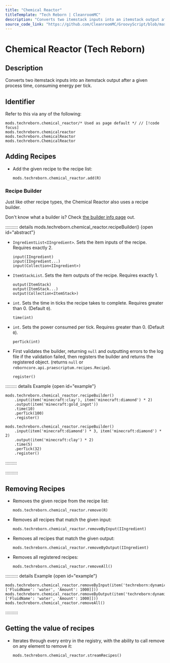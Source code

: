 ```yaml
---
title: "Chemical Reactor"
titleTemplate: "Tech Reborn | CleanroomMC"
description: "Converts two itemstack inputs into an itemstack output after a given process time, consuming energy per tick."
source_code_link: "https://github.com/CleanroomMC/GroovyScript/blob/master/src/main/java/com/cleanroommc/groovyscript/compat/mods/techreborn/ChemicalReactor.java"
---
```


# Chemical Reactor (Tech Reborn)

## Description

Converts two itemstack inputs into an itemstack output after a given process time, consuming energy per tick.

## Identifier

Refer to this via any of the following:

```groovy:no-line-numbers {1}
mods.techreborn.chemical_reactor/* Used as page default */ // [!code focus]
mods.techreborn.chemicalreactor
mods.techreborn.chemicalReactor
mods.techreborn.ChemicalReactor
```


## Adding Recipes

- Add the given recipe to the recipe list:

    ```groovy:no-line-numbers
    mods.techreborn.chemical_reactor.add(R)
    ```


### Recipe Builder

Just like other recipe types, the Chemical Reactor also uses a recipe builder.

Don't know what a builder is? Check [the builder info page](../../getting_started/builder.md) out.

:::::::::: details mods.techreborn.chemical_reactor.recipeBuilder() {open id="abstract"}
- `IngredientList<IIngredient>`. Sets the item inputs of the recipe. Requires exactly 2.

    ```groovy:no-line-numbers
    input(IIngredient)
    input(IIngredient...)
    input(Collection<IIngredient>)
    ```

- `ItemStackList`. Sets the item outputs of the recipe. Requires exactly 1.

    ```groovy:no-line-numbers
    output(ItemStack)
    output(ItemStack...)
    output(Collection<ItemStack>)
    ```

- `int`. Sets the time in ticks the recipe takes to complete. Requires greater than 0. (Default `0`).

    ```groovy:no-line-numbers
    time(int)
    ```

- `int`. Sets the power consumed per tick. Requires greater than 0. (Default `0`).

    ```groovy:no-line-numbers
    perTick(int)
    ```

- First validates the builder, returning `null` and outputting errors to the log file if the validation failed, then registers the builder and returns the registered object. (returns `null` or `reborncore.api.praescriptum.recipes.Recipe`).

    ```groovy:no-line-numbers
    register()
    ```

::::::::: details Example {open id="example"}
```groovy:no-line-numbers
mods.techreborn.chemical_reactor.recipeBuilder()
    .input(item('minecraft:clay'), item('minecraft:diamond') * 2)
    .output(item('minecraft:gold_ingot'))
    .time(10)
    .perTick(100)
    .register()

mods.techreborn.chemical_reactor.recipeBuilder()
    .input(item('minecraft:diamond') * 3, item('minecraft:diamond') * 2)
    .output(item('minecraft:clay') * 2)
    .time(5)
    .perTick(32)
    .register()
```

:::::::::

::::::::::

## Removing Recipes

- Removes the given recipe from the recipe list:

    ```groovy:no-line-numbers
    mods.techreborn.chemical_reactor.remove(R)
    ```

- Removes all recipes that match the given input:

    ```groovy:no-line-numbers
    mods.techreborn.chemical_reactor.removeByInput(IIngredient)
    ```

- Removes all recipes that match the given output:

    ```groovy:no-line-numbers
    mods.techreborn.chemical_reactor.removeByOutput(IIngredient)
    ```

- Removes all registered recipes:

    ```groovy:no-line-numbers
    mods.techreborn.chemical_reactor.removeAll()
    ```

:::::::::: details Example {open id="example"}
```groovy:no-line-numbers
mods.techreborn.chemical_reactor.removeByInput(item('techreborn:dynamiccell').withNbt(['Fluid': ['FluidName': 'water', 'Amount': 1000]]))
mods.techreborn.chemical_reactor.removeByOutput(item('techreborn:dynamiccell').withNbt(['Fluid': ['FluidName': 'water', 'Amount': 1000]]))
mods.techreborn.chemical_reactor.removeAll()
```

::::::::::

## Getting the value of recipes

- Iterates through every entry in the registry, with the ability to call remove on any element to remove it:

    ```groovy:no-line-numbers
    mods.techreborn.chemical_reactor.streamRecipes()
    ```
